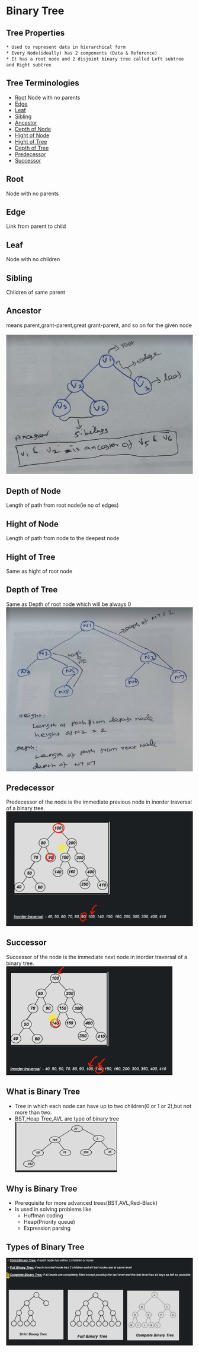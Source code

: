 # Binary Tree
## Tree Properties
	* Used to represent data in hierarchical form
	* Every Node(ideally) has 2 components (Data & Reference)
	* It has a root node and 2 disjoint binary tree called Left subtree and Right subtree

## Tree Terminologies
* [Root](#root)	
	Node with no parents<br> 
* [Edge](#edge)				
* [Leaf](#leaf)		
* [Sibling](#sibling)		
* [Ancestor](#ancestor)		
* [Depth of Node](#depth-of-node)		
* [Hight of Node](#hight-of-node)	
* [Hight of Tree](#hight-of-tree)	
* [Depth of Tree](#depth-of-tree)		
* [Predecessor](#predecessor)		
* [Successor](#successor)<br>

## Root
 Node with no parents<br> 
## Edge
 Link from parent to child <br> 
## Leaf
 Node with no children <br> 
## Sibling
 Children of same parent<br>  
## Ancestor
 means parent,grant-parent,great grant-parent, and so on for the given node<br> 	
![root_edge_leaf_sibilings_ancester](/images/logical-ds/binary-tree/1_tree-teriminologies_root_edge_leaf_sibilings_ancester.PNG) <br>
## Depth of Node
 Length of path from root node(ie no of edges)	<br> 
## Hight of Node
 Length of path from node to the deepest node<br>  
## Hight of Tree
 Same as hight of root node <br> 
## Depth of Tree
 Same as Depth of root node which will be always 0<br> 
![height_depth](/images/logical-ds/binary-tree/1_tree-teriminologies_height_depth.PNG) <br>
## Predecessor
 Predecessor of the node is the immediate previous node in inorder traversal of a binary tree.<br> 
![predecessor](/images/logical-ds/binary-tree/1_10_tree-teriminologies_predecessor.PNG) <br>
## Successor
 Successor of the node is the immediate next node in inorder traversal of a binary tree.<br> 
![successor](/images/logical-ds/binary-tree/1_11_tree-teriminologies_successor.PNG) <br>

## What is Binary Tree
* Tree in which each node can have up to two children(0 or 1 or 2),but not more than two.
* BST,Heap Tree,AVL are type of binary tree <br>
![binary-tree](/images/logical-ds/binary-tree/binary-tree.PNG) <br>

## Why is Binary Tree
* Prerequisite for more advanced trees(BST,AVL,Red-Black)
* Is used in solving problems like
	* Huffman coding
	* Heap(Priority queue)
	* Expression parsing
## Types of Binary Tree
![binary-tree_types](/images/logical-ds/binary-tree/binary-tree_types.PNG) <br>


		
	
	
